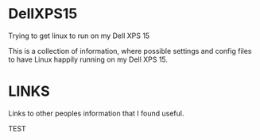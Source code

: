 # DellXPS15
Trying to get linux to run on my Dell XPS 15

This is a collection of information, where possible settings and config files to have Linux happily running on my Dell XPS 15.  

# LINKS
Links to other peoples information that I found useful.

TEST
